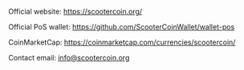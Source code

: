 Official website:
https://scootercoin.org/

Official PoS wallet:
https://github.com/ScooterCoinWallet/wallet-pos

CoinMarketCap:
https://coinmarketcap.com/currencies/scootercoin/

Contact email:
info@scootercoin.org

